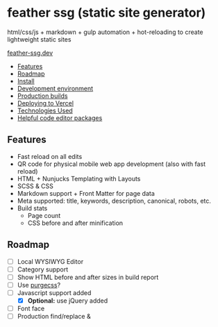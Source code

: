 # feather ssg (static site generator)

html/css/js + markdown + gulp automation + hot-reloading to create lightweight static sites

[feather-ssg.dev](https://feather-ssg.dev)

- [Features](#features)
- [Roadmap](#roadmap)
- [Install](#install)
- [Development environment](#development-environment)
- [Production builds](#production-builds)
- [Deploying to Vercel](#deploying-to-vercel)
- [Technologies Used](#technologies-used)
- [Helpful code editor packages](#helpful-code-editor-packages)

## Features

- Fast reload on all edits
- QR code for physical mobile web app development (also with fast reload)
- HTML + Nunjucks Templating with Layouts
- SCSS & CSS
- Markdown support + Front Matter for page data
- Meta supported: title, keywords, description, canonical, robots, etc.
- Build stats
  - Page count
  - CSS before and after minification

## Roadmap

- [ ] Local WYSIWYG Editor
- [ ] Category support
- [ ] Show HTML before and after sizes in build report
- [ ] Use [purgecss](https://purgecss.com/plugins/gulp.html#installation)?
- [ ] Javascript support added
  - [X] **Optional:** use jQuery added
- [ ] Font face
- [ ] Production find/replace <link /> & <script /> tags
- [ ] Sitemap (maybe a cool example of all urls being produced, but also for xml file
- [ ] Theming (+ predefined palettes, scss variables and root css usage)

## Install

run: `yarn` or `yarn install`


## Development environment

- start local server, run: `yarn dev`
- stop local server: **ctl** + **c**

## Production builds

#### create for Production deploy

- run: `yarn prod`
- creates: **/static_prod/**

## Deploying to Vercel

- Make sure you have [Vercel CLI](https://vercel.com/download) installed globally on your machine
- then run: `yarn prod` to make sure you have all static files generated and ready for deployment
- then run: `vercel` *(this will prompt a login if you are not already)*
- going through the setup flow, make sure to set the directory your code is located to be: **./static_prod**

## Technologies Used

- Gulp v.4
    - [task()](https://gulpjs.com/docs/en/api/task)
    - [watch()](https://gulpjs.com/docs/en/api/watch)
    - [series()](https://gulpjs.com/docs/en/api/series)
    - [parallel()](https://gulpjs.com/docs/en/api/parallel)
    - [forward()](https://gulpjs.com/docs/en/api/series#forward-references) with Gulp v.4, they removed the ability for forward reference a task, to help performance, so you must define a task before it is called.
- SCSS & CSS Minification
    - [gulp-sass](https://www.npmjs.com/package/gulp-sass)
    - [gulp-clean-css](https://www.npmjs.com/package/gulp-clean-css)
- Nunjucks & HTML Minification
    - [gulp-nunjucks-render](https://www.npmjs.com/package/gulp-nunjucks-render)
    - [gulp-htmlmin](https://www.npmjs.com/package/gulp-htmlmin)
- [BrowserSync with Gulp](https://browsersync.io/docs/gulp)
    - for hot-reloading after a change is made to, sccs/js/nunjucks
    - [QR Code Plugin](https://github.com/0ahz/bs-console-qrcode) for quick development on a physical mobile device (same wifi network required).
- Notification/Error handling:
    - [node-notifier](https://www.npmjs.com/package/node-notifier)
    - **error handling** is happening at the compile state for both scss & nunjucks
- Cleaning up directories before a new compile: [del](https://github.com/gulpjs/gulp/blob/master/docs/recipes/delete-files-folder.md#delete-files-and-folders)
- CLI helpful coloring using [chalk](https://github.com/chalk/chalk)

## Helpful code editor packages

- For Atom:
    - [Syntax highlighting for nunjucks templates](https://atom.io/packages/language-nunjucks)
    - [Displays Colors used in project](https://atom.io/packages/pigments) (even scss variables)
